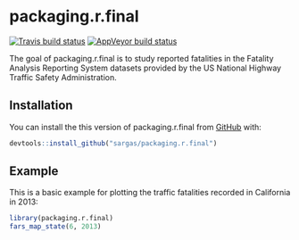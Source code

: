 # packaging.r.final

[![Travis build status](https://travis-ci.org/sargas/packaging.r.final.svg?branch=master)](https://travis-ci.org/sargas/packaging.r.final)
[![AppVeyor build status](https://ci.appveyor.com/api/projects/status/github/sargas/packaging.r.final?branch=master&svg=true)](https://ci.appveyor.com/project/sargas/packaging.r.final)

The goal of packaging.r.final is to study reported fatalities in the Fatality Analysis Reporting System datasets provided by the US National Highway Traffic Safety Administration.

## Installation

You can install the this version of packaging.r.final from [GitHub](https://github.com/sargas/packaging.r.final) with:

``` r
devtools::install_github("sargas/packaging.r.final")
```

## Example

This is a basic example for plotting the traffic fatalities recorded in California in 2013:

``` r
library(packaging.r.final)
fars_map_state(6, 2013)
```

